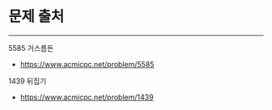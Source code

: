 # 문제 출처

---
5585 거스름돈
- https://www.acmicpc.net/problem/5585

1439 뒤집기
- https://www.acmicpc.net/problem/1439